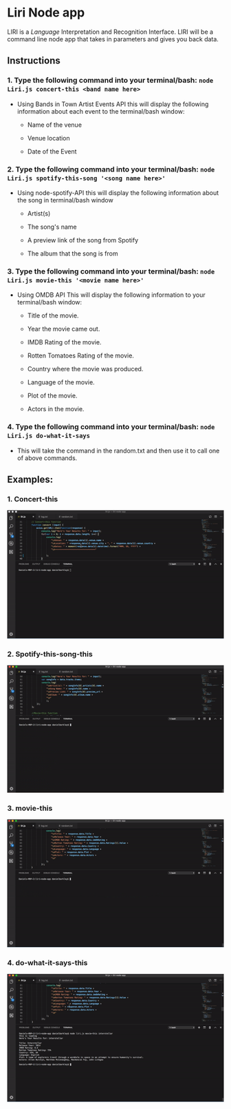 # Liri Node app

LIRI is a _Language_ Interpretation and Recognition Interface. LIRI will be a command line node app that takes in parameters and gives you back data.

## Instructions

### 1. Type the following command into your terminal/bash: `node Liri.js concert-this <band name here>`

- Using Bands in Town Artist Events API this will display the following information about each event to the terminal/bash window:

  * Name of the venue

  * Venue location

  * Date of the Event

### 2. Type the following command into your terminal/bash: `node Liri.js spotify-this-song '<song name here>'`

- Using node-spotify-API this will display the following information about the song in terminal/bash window

  * Artist(s)

  * The song's name

  * A preview link of the song from Spotify

  * The album that the song is from

### 3. Type the following command into your terminal/bash: `node Liri.js movie-this '<movie name here>'`

- Using OMDB API This will display the following information to your terminal/bash window:

    * Title of the movie.

    * Year the movie came out.

    * IMDB Rating of the movie.

    * Rotten Tomatoes Rating of the movie.

    * Country where the movie was produced.

    * Language of the movie.

    * Plot of the movie.

    * Actors in the movie.

### 4. Type the following command into your terminal/bash: `node Liri.js do-what-it-says`

- This will take the command in the random.txt and then use it to call one of above commands.

## Examples:

### 1. Concert-this

![](Gifs/concert-this.gif)

### 2. Spotify-this-song-this

![](Gifs/spotify-this-song.gif)

### 3. movie-this

![](Gifs/movie-this.gif)

### 4. do-what-it-says-this

![](Gifs/do-what-it-says.gif)